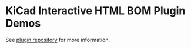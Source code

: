 # KiCad Interactive HTML BOM Plugin Demos

See [plugin repository](https://github.com/openscopeproject/InteractiveHtmlBom)
for more information.
